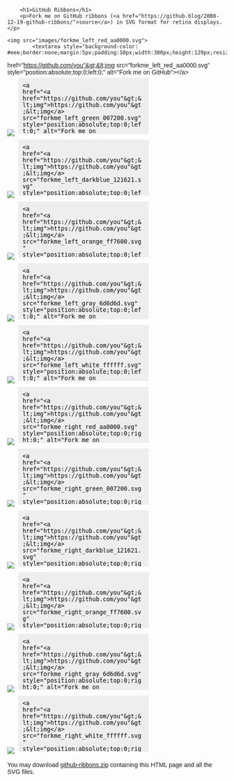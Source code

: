 <style>
body {font-family: sans-serif; }
h1 { font-size: 40px;}
.single-column { max-width: 50em; margin: 0 auto;}
</style>

        <h1>GitHub Ribbons</h1>
        <p>Fork me on GitHub ribbons (<a href="https://github.blog/2008-12-19-github-ribbons/">source</a>) in SVG format for retina displays.</p>
                                                                          <img src="images/forkme_left_red_aa0000.svg">
            <textarea style="background-color: #eee;border:none;margin:5px;padding:10px;width:300px;height:129px;resize:none;">&lt;a
 href="https://github.com/you"&gt;&lt;img 
src="forkme_left_red_aa0000.svg" style="position:absolute;top:0;left:0;"
 alt="Fork me on GitHub"&gt;&lt;/a&gt;</textarea><br>
                                          <img src="images/forkme_left_green_007200.svg">
            <textarea style="background-color: #eee;border:none;margin:5px;padding:10px;width:300px;height:129px;resize:none;">&lt;a
 href="https://github.com/you"&gt;&lt;img 
src="forkme_left_green_007200.svg" 
style="position:absolute;top:0;left:0;" alt="Fork me on 
GitHub"&gt;&lt;/a&gt;</textarea><br>
                                          <img src="images/forkme_left_darkblue_121621.svg">
            <textarea style="background-color: #eee;border:none;margin:5px;padding:10px;width:300px;height:129px;resize:none;">&lt;a
 href="https://github.com/you"&gt;&lt;img 
src="forkme_left_darkblue_121621.svg" 
style="position:absolute;top:0;left:0;" alt="Fork me on 
GitHub"&gt;&lt;/a&gt;</textarea><br>
                                          <img src="images/forkme_left_orange_ff7600.svg">
            <textarea style="background-color: #eee;border:none;margin:5px;padding:10px;width:300px;height:129px;resize:none;">&lt;a
 href="https://github.com/you"&gt;&lt;img 
src="forkme_left_orange_ff7600.svg" 
style="position:absolute;top:0;left:0;" alt="Fork me on 
GitHub"&gt;&lt;/a&gt;</textarea><br>
                                          <img src="images/forkme_left_gray_6d6d6d.svg">
            <textarea style="background-color: #eee;border:none;margin:5px;padding:10px;width:300px;height:129px;resize:none;">&lt;a
 href="https://github.com/you"&gt;&lt;img 
src="forkme_left_gray_6d6d6d.svg" 
style="position:absolute;top:0;left:0;" alt="Fork me on 
GitHub"&gt;&lt;/a&gt;</textarea><br>
                                          <img src="images/forkme_left_white_ffffff.svg">
            <textarea style="background-color: #eee;border:none;margin:5px;padding:10px;width:300px;height:129px;resize:none;">&lt;a
 href="https://github.com/you"&gt;&lt;img 
src="forkme_left_white_ffffff.svg" 
style="position:absolute;top:0;left:0;" alt="Fork me on 
GitHub"&gt;&lt;/a&gt;</textarea><br>
                                                            <img src="images/forkme_right_red_aa0000.svg">
            <textarea style="background-color: #eee;border:none;margin:5px;padding:10px;width:300px;height:129px;resize:none;">&lt;a
 href="https://github.com/you"&gt;&lt;img 
src="forkme_right_red_aa0000.svg" 
style="position:absolute;top:0;right:0;" alt="Fork me on 
GitHub"&gt;&lt;/a&gt;</textarea><br>
                                          <img src="images/forkme_right_green_007200.svg">
            <textarea style="background-color: #eee;border:none;margin:5px;padding:10px;width:300px;height:129px;resize:none;">&lt;a
 href="https://github.com/you"&gt;&lt;img 
src="forkme_right_green_007200.svg" 
style="position:absolute;top:0;right:0;" alt="Fork me on 
GitHub"&gt;&lt;/a&gt;</textarea><br>
                                          <img src="images/forkme_right_darkblue_121621.svg">
            <textarea style="background-color: #eee;border:none;margin:5px;padding:10px;width:300px;height:129px;resize:none;">&lt;a
 href="https://github.com/you"&gt;&lt;img 
src="forkme_right_darkblue_121621.svg" 
style="position:absolute;top:0;right:0;" alt="Fork me on 
GitHub"&gt;&lt;/a&gt;</textarea><br>
                                          <img src="images/forkme_right_orange_ff7600.svg">
            <textarea style="background-color: #eee;border:none;margin:5px;padding:10px;width:300px;height:129px;resize:none;">&lt;a
 href="https://github.com/you"&gt;&lt;img 
src="forkme_right_orange_ff7600.svg" 
style="position:absolute;top:0;right:0;" alt="Fork me on 
GitHub"&gt;&lt;/a&gt;</textarea><br>
                                          <img src="images/forkme_right_gray_6d6d6d.svg">
            <textarea style="background-color: #eee;border:none;margin:5px;padding:10px;width:300px;height:129px;resize:none;">&lt;a
 href="https://github.com/you"&gt;&lt;img 
src="forkme_right_gray_6d6d6d.svg" 
style="position:absolute;top:0;right:0;" alt="Fork me on 
GitHub"&gt;&lt;/a&gt;</textarea><br>
                                          <img src="images/forkme_right_white_ffffff.svg">
            <textarea style="background-color: #eee;border:none;margin:5px;padding:10px;width:300px;height:129px;resize:none;">&lt;a
 href="https://github.com/you"&gt;&lt;img 
src="forkme_right_white_ffffff.svg" 
style="position:absolute;top:0;right:0;" alt="Fork me on 
GitHub"&gt;&lt;/a&gt;</textarea><br>
                          <p>You may download <a href="github-ribbons.zip">github-ribbons.zip</a> containing this HTML page and all the SVG files.</p>
